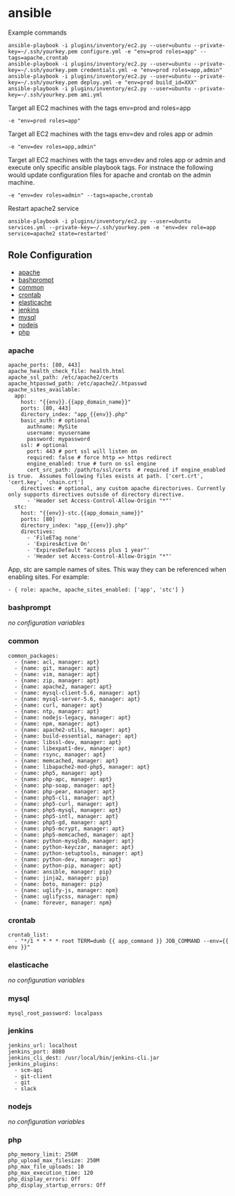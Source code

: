 # ansible

Example commands

```
ansible-playbook -i plugins/inventory/ec2.py --user=ubuntu --private-key=~/.ssh/yourkey.pem configure.yml -e "env=prod roles=app" --tags=apache,crontab
ansible-playbook -i plugins/inventory/ec2.py --user=ubuntu --private-key=~/.ssh/yourkey.pem credentials.yml -e "env=prod roles=app,admin"
ansible-playbook -i plugins/inventory/ec2.py --user=ubuntu --private-key=~/.ssh/yourkey.pem deploy.yml -e "env=prod build_id=XXX"
ansible-playbook -i plugins/inventory/ec2.py --user=ubuntu --private-key=~/.ssh/yourkey.pem ami.yml
```

Target all EC2 machines with the tags env=prod and roles=app

```
-e "env=prod roles=app"
```

Target all EC2 machines with the tags env=dev and roles app or admin

```
-e "env=dev roles=app,admin"
```

Target all EC2 machines with the tags env=dev and roles app or admin and execute only specific ansible playbook tags.  For instnace the following would update configuration files for apache and crontab on the admin machine.

```
-e "env=dev roles=admin" --tags=apache,crontab
```

Restart apache2 service
```
ansible-playbook -i plugins/inventory/ec2.py --user=ubuntu services.yml --private-key=~/.ssh/yourkey.pem -e 'env=dev role=app service=apache2 state=restarted'
```

## Role Configuration
- [apache](#role-apache)
- [bashprompt](#role-bashprompt)
- [common](#role-common)
- [crontab](#role-crontab)
- [elasticache](#role-elasticache)
- [jenkins](#role-jenkins)
- [mysql](#role-mysql)
- [nodejs](#role-nodejs)
- [php](#role-php)

<a name="role-apache"></a>
### apache
````
apache_ports: [80, 443]
apache_health_check_file: health.html
apache_ssl_path: /etc/apache2/certs
apache_htpasswd_path: /etc/apache2/.htpasswd
apache_sites_available:
  app:
    host: "{{env}}.{{app_domain_name}}"
    ports: [80, 443]
    directory_index: "app_{{env}}.php"
    basic_auth: # optional
      authname: MySite
      username: myusername
      password: mypassword
    ssl: # optional
      port: 443 # port ssl will listen on
      required: false # force http => https redirect
      engine_enabled: true # turn on ssl engine
      cert_src_path: /path/to/ssl/certs  # required if engine_enabled is true.  Assumes following files exists at path. ['cert.crt', 'cert.key', 'chain.crt']
    directives: # optional, any custom apache directorives. Currently only supports directives outside of directory directive.
      - 'Header set Access-Control-Allow-Origin "*"'
  stc:
    host: "{{env}}-stc.{{app_domain_name}}"
    ports: [80]
    directory_index: "app_{{env}}.php"
    directives:
      - 'FileETag none'
      - 'ExpiresActive On'
      - 'ExpiresDefault "access plus 1 year"'
      - 'Header set Access-Control-Allow-Origin "*"'
````

App, stc are sample names of sites.  This way they can be referenced when enabling sites.
For example:  
```
- { role: apache, apache_sites_enabled: ['app', 'stc'] }
```
<a name="role-bashprompt"></a>
### bashprompt
*no configuration variables*

<a name="role-common"></a>
### common
```
common_packages:
  - {name: acl, manager: apt}
  - {name: git, manager: apt}
  - {name: vim, manager: apt}
  - {name: zip, manager: apt}
  - {name: apache2, manager: apt}
  - {name: mysql-client-5.6, manager: apt}
  - {name: mysql-server-5.6, manager: apt}
  - {name: curl, manager: apt}
  - {name: ntp, manager: apt}
  - {name: nodejs-legacy, manager: apt}
  - {name: npm, manager: apt}
  - {name: apache2-utils, manager: apt}
  - {name: build-essential, manager: apt}
  - {name: libssl-dev, manager: apt}
  - {name: libexpat1-dev, manager: apt}
  - {name: rsync, manager: apt}
  - {name: memcached, manager: apt}
  - {name: libapache2-mod-php5, manager: apt}
  - {name: php5, manager: apt}
  - {name: php-apc, manager: apt}
  - {name: php-soap, manager: apt}
  - {name: php-pear, manager: apt}
  - {name: php5-cli, manager: apt}
  - {name: php5-curl, manager: apt}
  - {name: php5-mysql, manager: apt}
  - {name: php5-intl, manager: apt}
  - {name: php5-gd, manager: apt}
  - {name: php5-mcrypt, manager: apt}
  - {name: php5-memcached, manager: apt}
  - {name: python-mysqldb, manager: apt}
  - {name: python-keyczar, manager: apt}
  - {name: python-setuptools, manager: apt}
  - {name: python-dev, manager: apt}
  - {name: python-pip, manager: apt}
  - {name: ansible, manager: pip}
  - {name: jinja2, manager: pip}
  - {name: boto, manager: pip}
  - {name: uglify-js, manager: npm}
  - {name: uglifycss, manager: npm}
  - {name: forever, manager: npm}
```

<a name="role-crontab"></a>
### crontab
```
crontab_list:
  - "*/1 * * * * root TERM=dumb {{ app_command }} JOB_COMMAND --env={{ env }}"
```

<a name="role-elasticache"></a>
### elasticache
*no configuration variables*

<a name="role-mysql"></a>
### mysql

```
mysql_root_password: localpass
```

<a name="role-jenkins"></a>
### jenkins
```
jenkins_url: localhost
jenkins_port: 8080
jenkins_cli_dest: /usr/local/bin/jenkins-cli.jar
jenkins_plugins:
  - scm-api
  - git-client
  - git
  - slack

```

<a name="role-nodejs"></a>
### nodejs
*no configuration variables*

<a name="role-php"></a>
### php
```
php_memory_limit: 256M
php_upload_max_filesize: 250M
php_max_file_uploads: 10
php_max_execution_time: 120
php_display_errors: Off
php_display_startup_errors: Off
```



